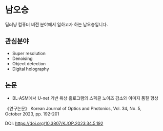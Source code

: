 # 남오승

딥러닝 컴퓨터 비전 분야에서 일하고자 하는 남오승입니다.


## 관심분야

- Super resolution
- Denoising
- Object detection
- Digital holography

## 논문
- BL-ASM에서 U-net 기반 위상 홀로그램의 스펙클 노이즈 감소와 이미지 품질 향상


《연구논문》 Korean Journal of Optics and Photonics, Vol. 34, No. 5, October 2023, pp. 192-201


DOI: https://doi.org/10.3807/KJOP.2023.34.5.192
